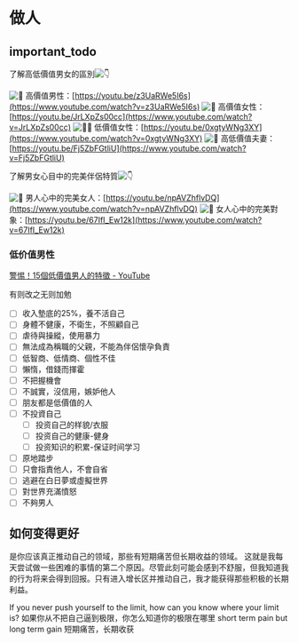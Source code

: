 # 做人

## important_todo

了解高低價值男女的區別![👇](https://www.youtube.com/s/gaming/emoji/7ff574f2/emoji_u1f447.png)

<img title="" src="https://www.youtube.com/s/gaming/emoji/7ff574f2/emoji_u1f934.png" alt="🤴" data-align="inline"> 高價值男性：[https://youtu.be/z3UaRWe5I6s](https://www.youtube.com/watch?v=z3UaRWe5I6s) ![👸](https://www.youtube.com/s/gaming/emoji/7ff574f2/emoji_u1f478.png) 高價值女性：[https://youtu.be/JrLXpZs00cc](https://www.youtube.com/watch?v=JrLXpZs00cc) ![🤦‍♀](https://www.youtube.com/s/gaming/emoji/7ff574f2/emoji_u1f926_200d_2640.png) 低價值女性：[https://youtu.be/0xgtyWNg3XY](https://www.youtube.com/watch?v=0xgtyWNg3XY) ![👫](https://www.youtube.com/s/gaming/emoji/7ff574f2/emoji_u1f46b.png) 高低價值夫妻：[https://youtu.be/Fj5ZbFGtliU](https://www.youtube.com/watch?v=Fj5ZbFGtliU)

了解男女心目中的完美伴侶特質![👇](https://www.youtube.com/s/gaming/emoji/7ff574f2/emoji_u1f447.png)

 ![💃](https://www.youtube.com/s/gaming/emoji/7ff574f2/emoji_u1f483.png) 男人心中的完美女人：[https://youtu.be/npAVZhflvDQ](https://www.youtube.com/watch?v=npAVZhflvDQ) ![🕺](https://www.youtube.com/s/gaming/emoji/7ff574f2/emoji_u1f57a.png) 女人心中的完美對象：[https://youtu.be/67IfI_Ew12k](https://www.youtube.com/watch?v=67IfI_Ew12k)

### 低价值男性

[警惕！15個低價值男人的特徵 - YouTube](https://www.youtube.com/watch?v=vC8ONY47pIU)

有则改之无则加勉

- [ ] 收入墊底的25%，養不活自己
- [ ] 身體不健康，不衛生，不照顧自己
- [ ] 虐待與操縱，使用暴力
- [ ] 無法成為稱職的父親，不能為伴侶懷孕負責
- [ ] 低智商、低情商、個性不佳
- [ ] 懶惰，借錢而揮霍
- [ ] 不把握機會
- [ ] 不誠實，沒信用，嫉妒他人
- [ ] 朋友都是低價值的人
- [ ] 不投資自己
  - [ ] 投资自己的样貌/衣服
  - [ ] 投资自己的健康-健身
  - [ ] 投资知识的积累-保证时间学习
- [ ] 原地踏步
- [ ] 只會指責他人，不會自省
- [ ] 逃避在白日夢或虛擬世界
- [ ] 對世界充滿憤怒
- [ ] 不夠男人

## 如何变得更好
是你应该真正推动自己的领域，那些有短期痛苦但长期收益的领域。
这就是我每天尝试做一些困难的事情的第二个原因。尽管此刻可能会感到不舒服，但我知道我的行为将来会得到回报。只有进入增长区并推动自己，我才能获得那些积极的长期利益。

If you never push yourself to the limit, how can you know where your limit is?
如果你从不把自己逼到极限，你怎么知道你的极限在哪里
short term pain but long term gain
短期痛苦，长期收获